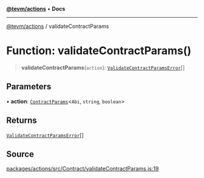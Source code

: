 [**@tevm/actions**](../README.md) • **Docs**

***

[@tevm/actions](../globals.md) / validateContractParams

# Function: validateContractParams()

> **validateContractParams**(`action`): [`ValidateContractParamsError`](../type-aliases/ValidateContractParamsError.md)[]

## Parameters

• **action**: [`ContractParams`](../type-aliases/ContractParams.md)\<`Abi`, `string`, `boolean`\>

## Returns

[`ValidateContractParamsError`](../type-aliases/ValidateContractParamsError.md)[]

## Source

[packages/actions/src/Contract/validateContractParams.js:19](https://github.com/evmts/tevm-monorepo/blob/main/packages/actions/src/Contract/validateContractParams.js#L19)
